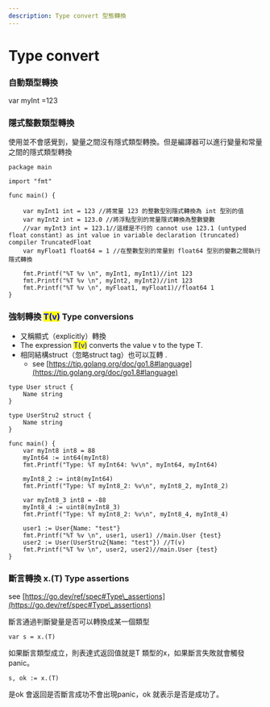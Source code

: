 ```yaml
---
description: Type convert 型態轉換
---
```


# Type convert

### 自動類型轉換&#x20;

var myInt =123

### 隱式整數類型轉換&#x20;

使用並不會感覺到，變量之間沒有隱式類型轉換。但是編譯器可以進行變量和常量之間的隱式類型轉換&#x20;

```
package main

import "fmt"

func main() {

	var myInt1 int = 123 //將常量 123 的整數型別隱式轉換為 int 型別的值
	var myInt2 int = 123.0 //將浮點型別的常量隱式轉換為整數變數
	//var myInt3 int = 123.1//這樣是不行的 cannot use 123.1 (untyped float constant) as int value in variable declaration (truncated) compiler TruncatedFloat
	var myFloat1 float64 = 1 //在整數型別的常量到 float64 型別的變數之間執行隱式轉換

	fmt.Printf("%T %v \n", myInt1, myInt1)//int 123 
	fmt.Printf("%T %v \n", myInt2, myInt2)//int 123 
	fmt.Printf("%T %v \n", myFloat1, myFloat1)//float64 1 
}

```

### 強制轉換 <mark style="color:blue;">T(v)</mark> Type conversions &#x20;

* 又稱顯式（explicitly）轉換
* The expression <mark style="color:blue;">T(v)</mark> converts the value v to the type T.
* 相同結構struct（忽略struct tag）也可以互轉 . &#x20;
  * see [https://tip.golang.org/doc/go1.8#language](https://tip.golang.org/doc/go1.8#language)

```
type User struct {
	Name string
}

type UserStru2 struct {
	Name string
}

func main() {
	var myInt8 int8 = 88
	myInt64 := int64(myInt8)
	fmt.Printf("Type: %T myInt64: %v\n", myInt64, myInt64)

	myInt8_2 := int8(myInt64)
	fmt.Printf("Type: %T myInt8_2: %v\n", myInt8_2, myInt8_2)

	var myInt8_3 int8 = -88
	myInt8_4 := uint8(myInt8_3)
	fmt.Printf("Type: %T myInt8_2: %v\n", myInt8_4, myInt8_4)
	
	user1 := User{Name: "test"}
	fmt.Printf("%T %v \n", user1, user1) //main.User {test}
	user2 := User(UserStru2{Name: "test"}) //T(v)
	fmt.Printf("%T %v \n", user2, user2)//main.User {test}
}
```

### 斷言轉換 x.(T) Type assertions

see [https://go.dev/ref/spec#Type\_assertions](https://go.dev/ref/spec#Type\_assertions)

斷言通過判斷變量是否可以轉換成某一個類型

```
var s = x.(T)
```

如果斷言類型成立，則表達式返回值就是T 類型的x，如果斷言失敗就會觸發panic。

```
s, ok := x.(T)
```

是ok 會返回是否斷言成功不會出現panic，ok 就表示是否是成功了。
